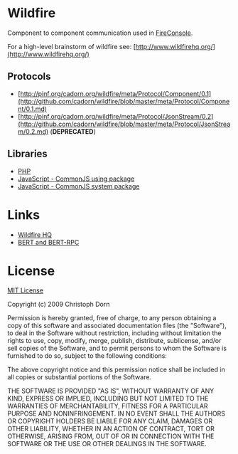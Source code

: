 Wildfire
========

Component to component communication used in [FireConsole](http://www.fireconsole.org/).

For a high-level brainstorm of wildfire see: [http://www.wildfirehq.org/](http://www.wildfirehq.org/)


Protocols
---------

  * [http://pinf.org/cadorn.org/wildfire/meta/Protocol/Component/0.1](http://github.com/cadorn/wildfire/blob/master/meta/Protocol/Component/0.1.md)
  * [http://pinf.org/cadorn.org/wildfire/meta/Protocol/JsonStream/0.2](http://github.com/cadorn/wildfire/blob/master/meta/Protocol/JsonStream/0.2.md) (**DEPRECATED**)

Libraries
---------

  * [PHP](http://github.com/cadorn/wildfire/blob/master/packages/lib-php/)
  * [JavaScript - CommonJS using package](http://github.com/cadorn/wildfire/blob/master/packages/lib-js/)
  * [JavaScript - CommonJS system package](http://github.com/cadorn/wildfire/blob/master/packages/lib-js-system/)


Links
=====

  * [Wildfire HQ](http://www.wildfirehq.org/)
  * [BERT and BERT-RPC](http://bert-rpc.org/)


License
=======

[MIT License](http://www.opensource.org/licenses/mit-license.php)

Copyright (c) 2009 Christoph Dorn

Permission is hereby granted, free of charge, to any person obtaining a copy
of this software and associated documentation files (the "Software"), to deal
in the Software without restriction, including without limitation the rights
to use, copy, modify, merge, publish, distribute, sublicense, and/or sell
copies of the Software, and to permit persons to whom the Software is
furnished to do so, subject to the following conditions:

The above copyright notice and this permission notice shall be included in
all copies or substantial portions of the Software.

THE SOFTWARE IS PROVIDED "AS IS", WITHOUT WARRANTY OF ANY KIND, EXPRESS OR
IMPLIED, INCLUDING BUT NOT LIMITED TO THE WARRANTIES OF MERCHANTABILITY,
FITNESS FOR A PARTICULAR PURPOSE AND NONINFRINGEMENT. IN NO EVENT SHALL THE
AUTHORS OR COPYRIGHT HOLDERS BE LIABLE FOR ANY CLAIM, DAMAGES OR OTHER
LIABILITY, WHETHER IN AN ACTION OF CONTRACT, TORT OR OTHERWISE, ARISING FROM,
OUT OF OR IN CONNECTION WITH THE SOFTWARE OR THE USE OR OTHER DEALINGS IN
THE SOFTWARE.